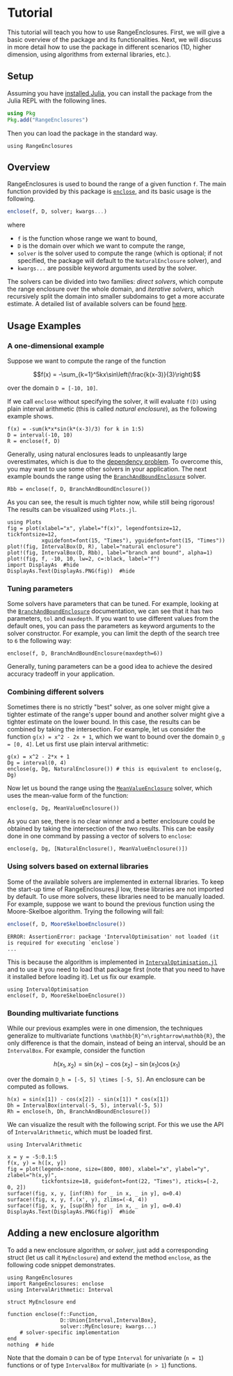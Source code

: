 # Tutorial

This tutorial will teach you how to use RangeEnclosures. First, we will give a basic overview of the package and its functionalities. Next, we will discuss in more detail how to use the package in different scenarios (1D, higher dimension, using algorithms from external libraries, etc.).

## Setup

Assuming you have [installed Julia](https://julialang.org/downloads/), you can install the package from the Julia REPL with the following lines.

```julia
using Pkg
Pkg.add("RangeEnclosures")
```

Then you can load the package in the standard way.

```@example tutorial
using RangeEnclosures
```

## Overview

RangeEnclosures is used to bound the range of a given function `f`. The main function provided by this package is [`enclose`](@ref), and its basic usage is the following.

```julia
enclose(f, D, solver; kwargs...)
```

where

- `f` is the function whose range we want to bound,
- `D` is the domain over which we want to compute the range,
- `solver` is the solver used to compute the range (which is optional; if not specified, the package will default to the `NaturalEnclosure` solver), and
- `kwargs...` are possible keyword arguments used by the solver.

The solvers can be divided into two families: *direct solvers*, which compute the range enclosure over the whole domain, and *iterative solvers*, which recursively split the domain into smaller subdomains to get a more accurate estimate. A detailed list of available solvers can be found [here](lib/types.md).

## Usage Examples

### A one-dimensional example

Suppose we want to compute the range of the function

```math
f(x) = -\sum_{k=1}^5kx\sin\left(\frac{k(x-3)}{3}\right)
```

over the domain ``D = [-10, 10]``.

If we call `enclose` without specifying the solver, it will evaluate ``f(D)`` using plain interval arithmetic (this is called *natural enclosure*), as the following example shows.

```@example tutorial
f(x) = -sum(k*x*sin(k*(x-3)/3) for k in 1:5)
D = interval(-10, 10)
R = enclose(f, D)
```

Generally, using natural enclosures leads to unpleasantly large overestimates, which is due to the [dependency problem](https://en.wikipedia.org/wiki/Interval_arithmetic#Dependency_problem). To overcome this, you may want to use some other solvers in your application. The next example bounds the range using the [`BranchAndBoundEnclosure`](@ref) solver.

```@example tutorial
Rbb = enclose(f, D, BranchAndBoundEnclosure())
```

As you can see, the result is much tighter now, while still being rigorous! The results can be visualized using `Plots.jl`.

```@example tutorial
using Plots
fig = plot(xlabel="x", ylabel="f(x)", legendfontsize=12, tickfontsize=12,
           xguidefont=font(15, "Times"), yguidefont=font(15, "Times"))
plot!(fig, IntervalBox(D, R), label="natural enclosure")
plot!(fig, IntervalBox(D, Rbb), label="branch and bound", alpha=1)
plot!(fig, f, -10, 10, lw=2, c=:black, label="f")
import DisplayAs  #hide
DisplayAs.Text(DisplayAs.PNG(fig))  #hide
```

### Tuning parameters

Some solvers have parameters that can be tuned. For example, looking at the [`BranchAndBoundEnclosure`](@ref) documentation, we can see that it has two parameters, `tol` and `maxdepth`.
If you want to use different values from the default ones, you can pass the parameters as keyword arguments to the solver constructor. For example, you can limit the depth of the search tree to `6` the following way:

```@example tutorial
enclose(f, D, BranchAndBoundEnclosure(maxdepth=6))
```

Generally, tuning parameters can be a good idea to achieve the desired accuracy tradeoff in your application.

### Combining different solvers

Sometimes there is no strictly "best" solver, as one solver might give a tighter estimate of the range's upper bound and another solver might give a tighter estimate on the lower bound. In this case, the results can
be combined by taking the intersection. For example, let us consider the function ``g(x) = x^2 - 2x + 1``, which we want to bound over the domain ``D_g = [0, 4]``. Let us first use plain interval arithmetic:

```@example tutorial
g(x) = x^2 - 2*x + 1
Dg = interval(0, 4)
enclose(g, Dg, NaturalEnclosure()) # this is equivalent to enclose(g, Dg)
```

Now let us bound the range using the [`MeanValueEnclosure`](@ref) solver, which uses the mean-value form of the function:

```@example tutorial
enclose(g, Dg, MeanValueEnclosure())
```

As you can see, there is no clear winner and a better enclosure could be obtained by taking the intersection of the two results. This can be easily done in one command by passing a vector of solvers to `enclose`:

```@example tutorial
enclose(g, Dg, [NaturalEnclosure(), MeanValueEnclosure()])
```

### Using solvers based on external libraries

Some of the available solvers are implemented in external libraries. To keep the start-up time of RangeEnclosures.jl low, these libraries
are not imported by default. To use more solvers, these libraries need to be manually loaded. For example, suppose we want to bound the previous function using the Moore-Skelboe algorithm. Trying the following will fail:

```julia
enclose(f, D, MooreSkelboeEnclosure())
```

```
ERROR: AssertionError: package 'IntervalOptimisation' not loaded (it is required for executing `enclose`)
...
```

This is because the algorithm is implemented in [`IntervalOptimisation.jl`](https://github.com/JuliaIntervals/IntervalOptimisation.jl) and to use it you need to load that package first (note that you need to have it installed before loading it). Let us fix our example.

```@example tutorial
using IntervalOptimisation
enclose(f, D, MooreSkelboeEnclosure())
```

### Bounding multivariate functions

While our previous examples were in one dimension, the techniques generalize to multivariate functions ``\mathbb{R}^n\rightarrow\mathbb{R}``, the only difference is that the domain, instead of being an interval, should be an `IntervalBox`. For example, consider the function

```math
h(x_1, x_2) = \sin(x_1) - \cos(x_2) - \sin(x_1)\cos(x_1)
```

over the domain ``D_h = [-5, 5] \times [-5, 5]``. An enclosure can be computed as follows.

```@example tutorial
h(x) = sin(x[1]) - cos(x[2]) - sin(x[1]) * cos(x[1])
Dh = IntervalBox(interval(-5, 5), interval(-5, 5))
Rh = enclose(h, Dh, BranchAndBoundEnclosure())
```

We can visualize the result with the following script.
For this we use the API of `IntervalArithmetic`, which must be loaded first.

```@example tutorial
using IntervalArithmetic

x = y = -5:0.1:5
f(x, y) = h([x, y])
fig = plot(legend=:none, size=(800, 800), xlabel="x", ylabel="y", zlabel="h(x,y)",
           tickfontsize=18, guidefont=font(22, "Times"), zticks=[-2, 0, 2])
surface!(fig, x, y, [inf(Rh) for _ in x, _ in y], α=0.4)
surface!(fig, x, y, f.(x', y), zlims=(-4, 4))
surface!(fig, x, y, [sup(Rh) for _ in x, _ in y], α=0.4)
DisplayAs.Text(DisplayAs.PNG(fig))  #hide
```
## Adding a new enclosure algorithm

To add a new enclosure algorithm, or *solver*, just add a corresponding struct (let us call it `MyEnclosure`) and extend the method `enclose`, as the following code snippet demonstrates.

```@example
using RangeEnclosures
import RangeEnclosures: enclose
using IntervalArithmetic: Interval

struct MyEnclosure end

function enclose(f::Function,
                 D::Union{Interval,IntervalBox},
                 solver::MyEnclosure; kwargs...)
    # solver-specific implementation
end
nothing  # hide
```

Note that the domain `D` can be of type `Interval` for univariate (``n = 1``) functions or of type `IntervalBox` for multivariate (``n > 1``) functions.
